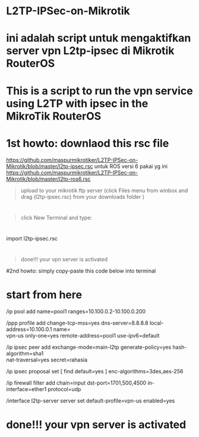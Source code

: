 # L2TP-IPSec-on-Mikrotik
# ini adalah script untuk mengaktifkan server vpn L2tp-ipsec di Mikrotik RouterOS
# This is a script to run the vpn service using L2TP with ipsec in the MikroTik RouterOS
# 1st howto: downlaod this rsc file 
https://github.com/maspurmikrotiker/L2TP-IPSec-on-Mikrotik/blob/master/l2tp-ipsec.rsc
untuk ROS versi 6 pakai yg ini https://github.com/maspurmikrotiker/L2TP-IPSec-on-Mikrotik/blob/master/l2tp-ros6.rsc
> upload to your mikrotik ftp server (click Files menu from winbox and drag (l2tp-ipsec.rsc) from your downloads folder )
#
> click New Terminal and type: 
#
#
import l2tp-ipsec.rsc
#
#
> done!!! your vpn server is activated

#2nd howto: simply copy-paste this code below into terminal
# start from here
/ip pool
add name=pool1 ranges=10.100.0.2-10.100.0.200

/ppp profile
add change-tcp-mss=yes dns-server=8.8.8.8 local-address=10.100.0.1 name=\
    vpn-us only-one=yes remote-address=pool1 use-ipv6=default

/ip ipsec peer
add exchange-mode=main-l2tp generate-policy=yes hash-algorithm=sha1 \
    nat-traversal=yes secret=rahasia

/ip ipsec proposal
set [ find default=yes ] enc-algorithms=3des,aes-256

/ip firewall filter
add chain=input dst-port=1701,500,4500 in-interface=ether1 protocol=udp

/interface l2tp-server server
set default-profile=vpn-us enabled=yes

# done!!! your vpn server is activated
